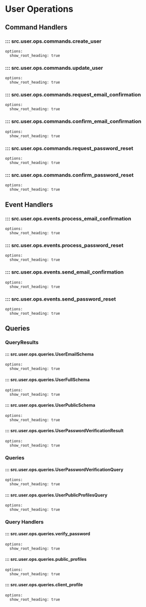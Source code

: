 # User Operations

## Command Handlers

### ::: src.user.ops.commands.create_user
    options:
      show_root_heading: true
### ::: src.user.ops.commands.update_user
    options:
      show_root_heading: true
### ::: src.user.ops.commands.request_email_confirmation
    options:
      show_root_heading: true
### ::: src.user.ops.commands.confirm_email_confirmation
    options:
      show_root_heading: true
### ::: src.user.ops.commands.request_password_reset
    options:
      show_root_heading: true
### ::: src.user.ops.commands.confirm_password_reset
    options:
      show_root_heading: true

## Event Handlers

### ::: src.user.ops.events.process_email_confirmation
    options:
      show_root_heading: true
### ::: src.user.ops.events.process_password_reset
    options:
      show_root_heading: true
### ::: src.user.ops.events.send_email_confirmation
    options:
      show_root_heading: true
### ::: src.user.ops.events.send_password_reset
    options:
      show_root_heading: true

## Queries

### QueryResults

#### ::: src.user.ops.queries.UserEmailSchema
    options:
      show_root_heading: true
#### ::: src.user.ops.queries.UserFullSchema
    options:
      show_root_heading: true
#### ::: src.user.ops.queries.UserPublicSchema
    options:
      show_root_heading: true
#### ::: src.user.ops.queries.UserPasswordVerificationResult
    options:
      show_root_heading: true

### Queries

#### ::: src.user.ops.queries.UserPasswordVerificationQuery
    options:
      show_root_heading: true
#### ::: src.user.ops.queries.UserPublicProfilesQuery
    options:
      show_root_heading: true

### Query Handlers

#### ::: src.user.ops.queries.verify_password
    options:
      show_root_heading: true
#### ::: src.user.ops.queries.public_profiles
    options:
      show_root_heading: true
#### ::: src.user.ops.queries.client_profile
    options:
      show_root_heading: true
